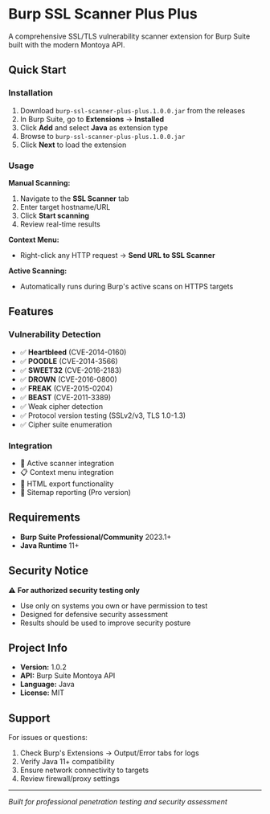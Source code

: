 # Burp SSL Scanner Plus Plus

A comprehensive SSL/TLS vulnerability scanner extension for Burp Suite built with the modern Montoya API.

## Quick Start

### Installation

1. Download `burp-ssl-scanner-plus-plus.1.0.0.jar` from the releases
2. In Burp Suite, go to **Extensions** → **Installed**
3. Click **Add** and select **Java** as extension type
4. Browse to `burp-ssl-scanner-plus-plus.1.0.0.jar`
5. Click **Next** to load the extension

### Usage

**Manual Scanning:**
1. Navigate to the **SSL Scanner** tab
2. Enter target hostname/URL
3. Click **Start scanning**
4. Review real-time results

**Context Menu:**
- Right-click any HTTP request → **Send URL to SSL Scanner**

**Active Scanning:**
- Automatically runs during Burp's active scans on HTTPS targets

## Features

### Vulnerability Detection
- ✅ **Heartbleed** (CVE-2014-0160)
- ✅ **POODLE** (CVE-2014-3566) 
- ✅ **SWEET32** (CVE-2016-2183)
- ✅ **DROWN** (CVE-2016-0800)
- ✅ **FREAK** (CVE-2015-0204)
- ✅ **BEAST** (CVE-2011-3389)
- ✅ Weak cipher detection
- ✅ Protocol version testing (SSLv2/v3, TLS 1.0-1.3)
- ✅ Cipher suite enumeration

### Integration
- 🔄 Active scanner integration
- 📋 Context menu integration  
- 💾 HTML export functionality
- 🎯 Sitemap reporting (Pro version)

## Requirements

- **Burp Suite Professional/Community** 2023.1+
- **Java Runtime** 11+

## Security Notice

⚠️ **For authorized security testing only**
- Use only on systems you own or have permission to test
- Designed for defensive security assessment
- Results should be used to improve security posture

## Project Info

- **Version:** 1.0.2
- **API:** Burp Suite Montoya API
- **Language:** Java
- **License:** MIT

## Support

For issues or questions:
1. Check Burp's Extensions → Output/Error tabs for logs
2. Verify Java 11+ compatibility
3. Ensure network connectivity to targets
4. Review firewall/proxy settings

---

*Built for professional penetration testing and security assessment*
